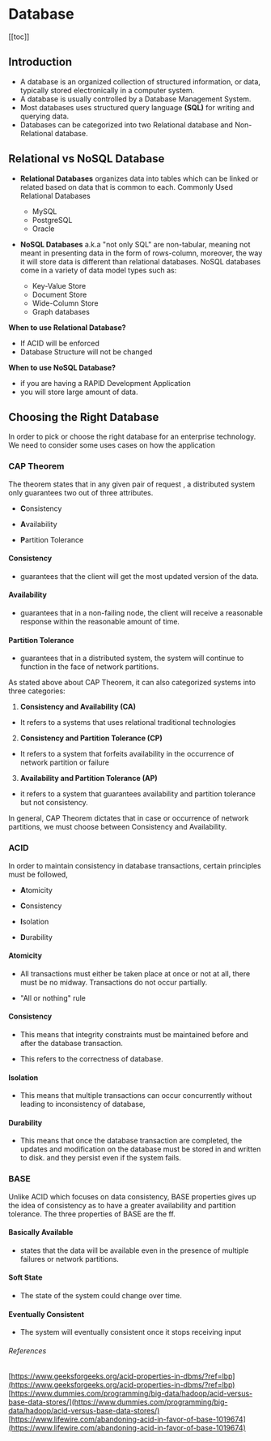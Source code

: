 # Database

[[toc]]
## Introduction
* A database is an organized collection of structured information, or data, typically stored electronically in a computer system. 
* A database is usually controlled by a Database Management System.
* Most databases uses structured query language **(SQL)** for writing and querying data.
* Databases can be categorized into two Relational database and Non-Relational database.


## Relational vs NoSQL Database
 * **Relational Databases** organizes data into tables which can be linked or related based on 	data that is common to each.
Commonly Used Relational Databases
	* MySQL
	* PostgreSQL
	* Oracle
	
 * **NoSQL Databases** a.k.a "not only SQL" are non-tabular, meaning not meant in presenting data in the form of rows-column, moreover, the way it will store data is different than relational databases. NoSQL databases come in a variety of data model types such as: 
	* Key-Value Store
	* Document Store
	* Wide-Column Store
	* Graph databases

**When to use Relational Database?** 

 * If ACID will be enforced
 * Database Structure will not be changed

**When to use NoSQL Database?**

 * if you are having a RAPID Development Application
 * you will store large amount of data.

 
 

## Choosing the Right Database
In order to pick or choose the right database for an enterprise technology. We need to consider some uses cases on how the application 
### CAP Theorem
The theorem states that in any given pair of request , a distributed system only guarantees two out of three attributes.

*  **C**onsistency

*  **A**vailability

*  **P**artition Tolerance

  

#### Consistency

* guarantees that the client will get the most updated version of the data.

#### Availability

* guarantees that in a non-failing node, the client will receive a reasonable response within the reasonable amount of time.

#### Partition Tolerance

* guarantees that in a distributed system, the system will continue to function in the face of network partitions.

As stated above about CAP Theorem, it can also categorized systems into three categories:

1.  **Consistency and Availability (CA)**

* It refers to a systems that uses relational traditional technologies

2.  **Consistency and Partition Tolerance (CP)**

* It refers to a system that forfeits availability in the occurrence of network partition or failure

3.  **Availability and Partition Tolerance (AP)**

* it refers to a system that guarantees availability and partition tolerance but not consistency.


In general, CAP Theorem dictates that in case or occurrence of network partitions, we must choose between Consistency and Availability.

 

###  ACID
In order to maintain consistency in database transactions, certain principles must be followed,

*  **A**tomicity

*  **C**onsistency

*  **I**solation

*  **D**urability

  

#### Atomicity

* All transactions must either be taken place at once or not at all, there must be no midway. Transactions do not occur partially.

* "All or nothing" rule

#### Consistency

* This means that integrity constraints must be maintained before and after the database transaction.

* This refers to the correctness of database.

  

#### Isolation

* This means that multiple transactions can occur concurrently without leading to inconsistency of database,

#### Durability

* This means that once the database transaction are completed, the updates and modification on the database must be stored in and written to disk. and they persist even if the system fails.

 
###  BASE

Unlike ACID which focuses on data consistency, BASE properties gives up the idea of consistency as to have a greater availability and partition tolerance. The three properties of BASE are the ff.

#### Basically Available

* states that the data will be available even in the presence of multiple failures or network partitions.

#### Soft State

* The state of the system could change over time.

#### Eventually Consistent

* The system will eventually consistent once it stops receiving input

  

###### References
[https://www.geeksforgeeks.org/acid-properties-in-dbms/?ref=lbp](https://www.geeksforgeeks.org/acid-properties-in-dbms/?ref=lbp)
[https://www.dummies.com/programming/big-data/hadoop/acid-versus-base-data-stores/](https://www.dummies.com/programming/big-data/hadoop/acid-versus-base-data-stores/)
[https://www.lifewire.com/abandoning-acid-in-favor-of-base-1019674](https://www.lifewire.com/abandoning-acid-in-favor-of-base-1019674)

